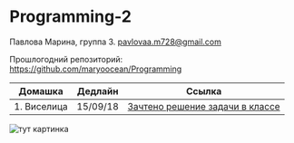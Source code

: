 # Programming-2
Павлова Марина, группа 3. pavlovaa.m728@gmail.com


Прошлогодний репозиторий: https://github.com/maryoocean/Programming


|Домашка|Дедлайн|Ссылка|
|:---:|:---:|:---:|
|1. Виселица|15/09/18|[Зачтено решение задачи в классе](https://github.com/maryoocean/Programming-2/blob/master/Classes/class1.py)|


![тут картинка](https://funpick.ru/wp-content/uploads/2017/11/Edinorog-7.jpg "тут картинка")
